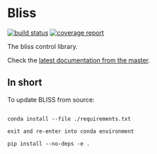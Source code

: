 Bliss
======

[![build status](https://gitlab.esrf.fr/bliss/bliss/badges/master/pipeline.svg)](https://gitlab.esrf.fr/bliss/bliss/pipelines/master/latest)
[![coverage report](https://gitlab.esrf.fr/bliss/bliss/badges/master/coverage.svg)](https://bliss.gitlab-pages.esrf.fr/bliss/master/htmlcov)

The bliss control library.

Check the [latest documentation from the master](https://bliss.gitlab-pages.esrf.fr/bliss/master).

In short
--------

To update BLISS from source:
```

conda install --file ./requirements.txt

exit and re-enter into conda environment

pip install --no-deps -e .

```

